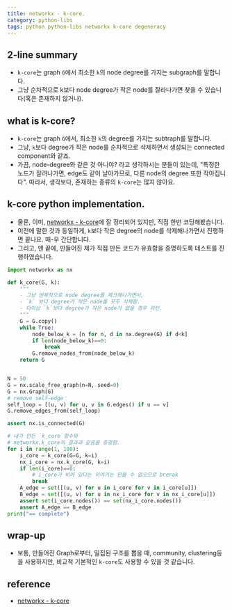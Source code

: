 ```yaml
---
title: networkx - k-core. 
category: python-libs
tags: python python-libs networkx k-core degeneracy
---
```


## 2-line summary 

- `k-core`는 graph `G`에서 최소한 `k`의 node degree를 가지는 subgraph를 말합니다.
- 그냥 순차적으로 k보다 node degree가 작은 node를 잘라나가면 찾을 수 있습니다(혹은 존재하지 않거나).

## what is k-core? 

- `k-core`는 graph `G`에서, 최소한 `k`의 degree를 가지는 subtraph를 말합니다. 
- 그냥, `k`보다 degree가 작은 node를 순차적으로 삭제하면서 생성되는 connected component와 같죠. 
- 가끔, node-degree와 같은 것 아니야? 라고 생각하시는 분들이 있는데, "특정한 노드가 잘려나가면, edge도 같이 날아가므로, 다른 node의 degree 또한 작아집니다". 따라서, 생각보다, 존재하는 종류의 `k-core`는 많지 않아요.


## k-core python implementation. 

- 물론, 이미, [networkx - k-core](https://networkx.github.io/documentation/stable/_modules/networkx/algorithms/core.html#k_core)에 잘 정리되어 있지만, 직접 한번 코딩해봤습니다. 
- 이전에 말한 것과 동일하게, `k`보다 작은 degree의 node를 삭제해나가면서 진행하면 끝나요. 매-우 간단합니다.
- 그리고, 맨 끝에, 만들어진 제가 직접 만든 코드가 유효함을 증명하도록 테스트를 진행하였습니다.

```python
import networkx as nx

def k_core(G, k):
    """
    - 그냥 반복적으로 node degree를 체크해나가면서, 
    - `k` 보다 degree가 작은 node를 모두 삭제함. 
    - 더이상 `k`보다 degree가 작은 node가 없을 경우 리턴.
    """
    G = G.copy()
    while True:
        node_below_k = [n for n, d in nx.degree(G) if d<k]
        if len(node_below_k)==0:
            break
        G.remove_nodes_from(node_below_k)
    return G


N = 50
G = nx.scale_free_graph(n=N, seed=0)
G = nx.Graph(G)
# remove self-edge
self_loop = [(u, v) for u, v in G.edges() if u == v]
G.remove_edges_from(self_loop)

assert nx.is_connected(G)

# 내가 만든 `k_core`함수와
# networkx.k_core의 결과과 같음을 증명함.
for i in range(1, 100):
    i_core = k_core(G=G, k=i)
    nx_i_core = nx.k_core(G, k=i)
    if len(i_core)==0:
        # i_core가 비어 있다는 이야기는 만들 수 없으므로 brerak
        break
    A_edge = set([(u, v) for u in i_core for v in i_core[u]])
    B_edge = set([(u, v) for u in nx_i_core for v in nx_i_core[u]])
    assert set(i_core.nodes()) == set(nx_i_core.nodes())
    assert A_edge == B_edge
print("== complete")
```


## wrap-up

- 보통, 만들어진 Graph로부터, 밀집된 구조를 뽑을 때, community, clustering등을 사용하지만, 비교적 기본적인 `k-core`도 사용할 수 있을 것 같습니다.


## reference 

- [networkx - k-core](https://networkx.github.io/documentation/stable/_modules/networkx/algorithms/core.html#k_core)